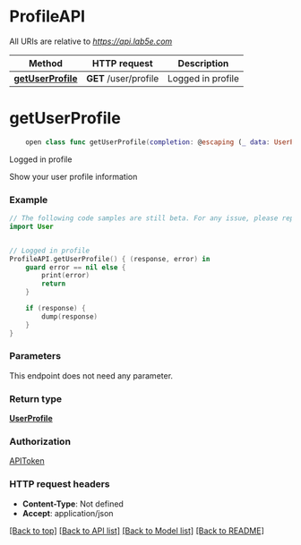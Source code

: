 # ProfileAPI

All URIs are relative to *https://api.lab5e.com*

Method | HTTP request | Description
------------- | ------------- | -------------
[**getUserProfile**](ProfileAPI.md#getuserprofile) | **GET** /user/profile | Logged in profile


# **getUserProfile**
```swift
    open class func getUserProfile(completion: @escaping (_ data: UserProfile?, _ error: Error?) -> Void)
```

Logged in profile

Show your user profile information

### Example 
```swift
// The following code samples are still beta. For any issue, please report via http://github.com/OpenAPITools/openapi-generator/issues/new
import User


// Logged in profile
ProfileAPI.getUserProfile() { (response, error) in
    guard error == nil else {
        print(error)
        return
    }

    if (response) {
        dump(response)
    }
}
```

### Parameters
This endpoint does not need any parameter.

### Return type

[**UserProfile**](UserProfile.md)

### Authorization

[APIToken](../README.md#APIToken)

### HTTP request headers

 - **Content-Type**: Not defined
 - **Accept**: application/json

[[Back to top]](#) [[Back to API list]](../README.md#documentation-for-api-endpoints) [[Back to Model list]](../README.md#documentation-for-models) [[Back to README]](../README.md)

